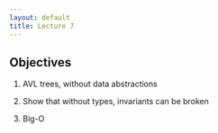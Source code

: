 ```yaml
---
layout: default
title: Lecture 7
---
```



Objectives
----------

1. AVL trees, without data abstractions

1. Show that without types, invariants can be broken

1. Big-O